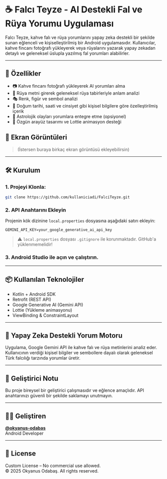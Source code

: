# ☕ Falcı Teyze - AI Destekli Fal ve Rüya Yorumu Uygulaması

Falcı Teyze, kahve falı ve rüya yorumlarını yapay zeka destekli bir şekilde sunan eğlenceli ve kişiselleştirilmiş bir Android uygulamasıdır. Kullanıcılar, kahve fincanı fotoğrafı yükleyerek veya rüyalarını yazarak yapay zekadan detaylı ve geleneksel üslupla yazılmış fal yorumları alabilirler.

---

## 🚀 Özellikler

- 📷 Kahve fincanı fotoğrafı yükleyerek AI yorumları alma
- 🌙 Rüya metni girerek geleneksel rüya tabirleriyle anlam analizi
- 🎭 Renk, figür ve sembol analizi
- 📅 Doğum tarihi, saati ve cinsiyet gibi kişisel bilgilere göre özelleştirilmiş içerik
- 🔮 Astrolojik olayları yorumlara entegre etme (opsiyonel)
- 🎨 Özgün arayüz tasarımı ve Lottie animasyon desteği

## 📸 Ekran Görüntüleri

> (İstersen buraya birkaç ekran görüntüsü ekleyebilirsin)

---

## 🛠️ Kurulum

### 1. Projeyi Klonla:
```bash
git clone https://github.com/kullaniciadi/FalciTeyze.git
```

### 2. API Anahtarını Ekleyin

Projenin kök dizinine `local.properties` dosyasına aşağıdaki satırı ekleyin:

```
GEMINI_API_KEY=your_google_generative_ai_api_key
```

> ⚠️ `local.properties` dosyası `.gitignore` ile korunmaktadır. GitHub'a yüklenmemelidir!

### 3. Android Studio ile açın ve çalıştırın.

---

## 📦 Kullanılan Teknolojiler

- Kotlin + Android SDK
- Retrofit (REST API)
- Google Generative AI (Gemini API)
- Lottie (Yükleme animasyonu)
- ViewBinding & ConstraintLayout

---

## 🤖 Yapay Zeka Destekli Yorum Motoru

Uygulama, Google Gemini API ile kahve falı ve rüya metinlerini analiz eder. Kullanıcının verdiği kişisel bilgiler ve sembollere dayalı olarak geleneksel Türk falcılığı tarzında yorumlar üretir.

---

## 🧠 Geliştirici Notu

Bu proje bireysel bir geliştirici çalışmasıdır ve eğlence amaçlıdır. API anahtarınızı güvenli bir şekilde saklamayı unutmayın.

---

## 🧑‍💻 Geliştiren

**[@okyanus-odabas](https://github.com/Okyanus-Odabas)**  
Android Developer

---

## 📄 License

Custom License – No commercial use allowed.  
© 2025 Okyanus Odabaş. All rights reserved.
